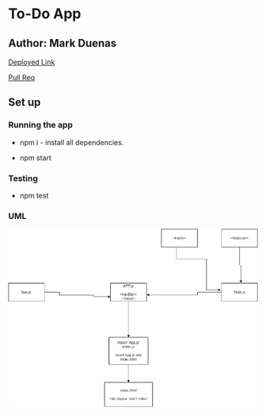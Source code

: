 # To-Do App

## Author: Mark Duenas

[Deployed Link](https://app.netlify.com/sites/todo-app-simple/overview)

[Pull Req](https://github.com/MarkDuenas/to-do/pull/1)

## Set up

### Running the app

- npm i - install all dependencies.

- npm start

### Testing

- npm test

### UML

![UML](./todo.png)
